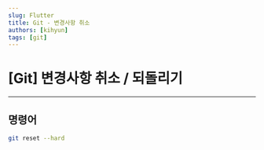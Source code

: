 ```yaml
---
slug: Flutter
title: Git - 변경사항 취소
authors: [kihyun]
tags: [git]
---
```


# [Git] 변경사항 취소 / 되돌리기
---

## 명령어

```bash
git reset --hard
```